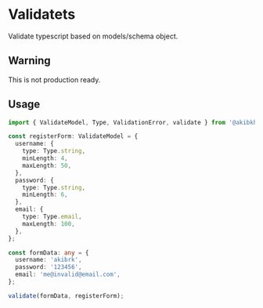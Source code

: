 # Validatets

Validate typescript based on models/schema object.

## Warning

This is not production ready.

## Usage

```ts
import { ValidateModel, Type, ValidationError, validate } from '@akibkhan/validatets';

const registerForm: ValidateModel = {
  username: {
    type: Type.string,
    minLength: 4,
    maxLength: 50,
  },
  password: {
    type: Type.string,
    minLength: 6,
  },
  email: {
    type: Type.email,
    maxLength: 100,
  },
};

const formData: any = {
  username: 'akibrk',
  password: '123456',
  email: 'me@invalid@email.com',
};

validate(formData, registerForm);
```
